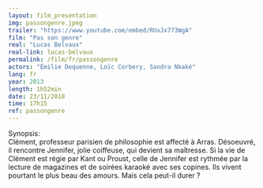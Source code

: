 ```yaml
---
layout: film_presentation
img: passongenre.jpeg
trailer: "https://www.youtube.com/embed/RUxJx773WgA"
film: "Pas son genre"
real: "Lucas Belvaux"
real-link: lucas-belvaux
permalink: /film/fr/passongenre
actors: "Émilie Dequenne, Loïc Corbery, Sandra Nkaké"
lang: fr
year: 2013
length: 1h52min
date: 23/11/2018
time: 17h15
ref: passongenre
---
```


<span class="name"> Synopsis:</span> <br/>
<span class="resumefilm"> Clément, professeur parisien de philosophie est affecté à Arras. Désoeuvré, il rencontre Jennifer, jolie coiffeuse, qui devient sa maîtresse. Si la vie de Clément est régie par Kant ou Proust, celle de Jennifer est rythmée par la lecture de magazines et de soirées karaoké avec ses copines. Ils vivent pourtant le plus beau des amours. Mais cela peut-il durer ? </span>

